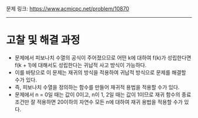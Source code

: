 문제 링크: https://www.acmicpc.net/problem/10870
- - -
# 고찰 및 해결 과정
- 문제에서 피보나치 수열의 공식이 주어졌으므로 어떤 k에 대하여 f(k)가 성립한다면 f(k + 1)에 대해서도 성립한다는 귀납적 사고 방식이 가능하다.  
- 이를 바탕으로 이 문제는 재귀의 방식을 적용하여 귀납적 방식으로 문제를 해결할 수가 있다.  
- 즉, 피보나치 수열을 정의하는 함수를 만들어 재귀적 용법을 적용할 수가 있다.  
- 문제에서 n = 0일 때는 값이 0이고, n이 1, 2일 때는 값이 1이므로 재귀 함수의 종료 조건만 잘 적용하면 20이하의 자연수 모든 n에 대하여 재귀 용법을 적용할 수가 있다.  
